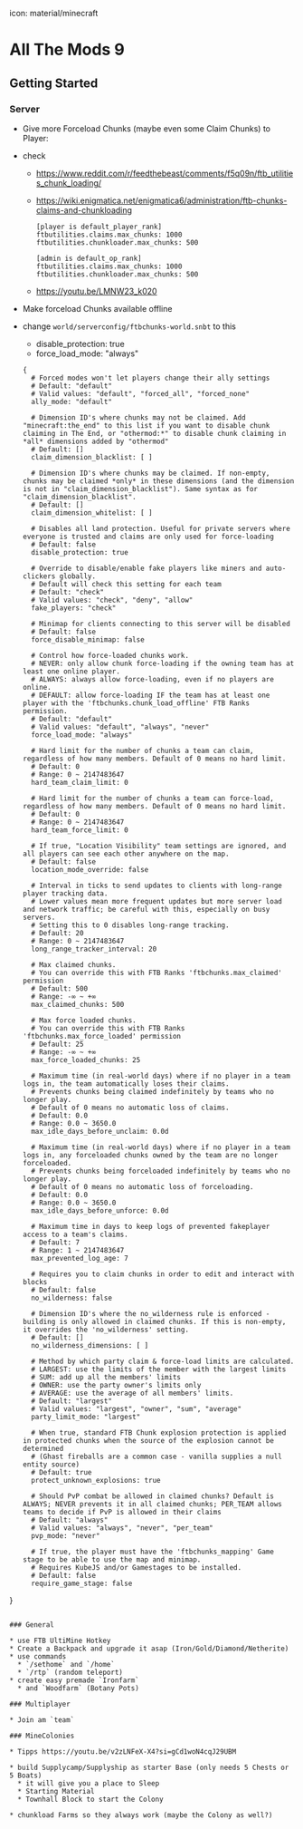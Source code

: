 icon: material/minecraft
# All The Mods 9

## Getting Started

### Server

* Give more Forceload Chunks (maybe even some Claim Chunks) to Player:
 * check
    * https://www.reddit.com/r/feedthebeast/comments/f5q09n/ftb_utilities_chunk_loading/
    * https://wiki.enigmatica.net/enigmatica6/administration/ftb-chunks-claims-and-chunkloading
  
      ``` title=" here's my rank.txt:"
      [player is default_player_rank]
      ftbutilities.claims.max_chunks: 1000
      ftbutilities.chunkloader.max_chunks: 500
      
      [admin is default_op_rank]
      ftbutilities.claims.max_chunks: 1000
      ftbutilities.chunkloader.max_chunks: 500
      ```
   * https://youtu.be/LMNW23_k020 
      
* Make forceload Chunks available offline
* change `world/serverconfig/ftbchunks-world.snbt` to this
	* disable_protection: true
 	* force_load_mode: "always"
  ``` 
  {
	# Forced modes won't let players change their ally settings
	# Default: "default"
	# Valid values: "default", "forced_all", "forced_none"
	ally_mode: "default"
	
	# Dimension ID's where chunks may not be claimed. Add "minecraft:the_end" to this list if you want to disable chunk claiming in The End, or "othermod:*" to disable chunk claiming in *all* dimensions added by "othermod"
	# Default: []
	claim_dimension_blacklist: [ ]
	
	# Dimension ID's where chunks may be claimed. If non-empty, chunks may be claimed *only* in these dimensions (and the dimension is not in "claim_dimension_blacklist"). Same syntax as for "claim_dimension_blacklist".
	# Default: []
	claim_dimension_whitelist: [ ]
	
	# Disables all land protection. Useful for private servers where everyone is trusted and claims are only used for force-loading
	# Default: false
	disable_protection: true
	
	# Override to disable/enable fake players like miners and auto-clickers globally.
	# Default will check this setting for each team
	# Default: "check"
	# Valid values: "check", "deny", "allow"
	fake_players: "check"
	
	# Minimap for clients connecting to this server will be disabled
	# Default: false
	force_disable_minimap: false
	
	# Control how force-loaded chunks work.
	# NEVER: only allow chunk force-loading if the owning team has at least one online player.
	# ALWAYS: always allow force-loading, even if no players are online.
	# DEFAULT: allow force-loading IF the team has at least one player with the 'ftbchunks.chunk_load_offline' FTB Ranks permission.
	# Default: "default"
	# Valid values: "default", "always", "never"
	force_load_mode: "always"
	
	# Hard limit for the number of chunks a team can claim, regardless of how many members. Default of 0 means no hard limit.
	# Default: 0
	# Range: 0 ~ 2147483647
	hard_team_claim_limit: 0
	
	# Hard limit for the number of chunks a team can force-load, regardless of how many members. Default of 0 means no hard limit.
	# Default: 0
	# Range: 0 ~ 2147483647
	hard_team_force_limit: 0
	
	# If true, "Location Visibility" team settings are ignored, and all players can see each other anywhere on the map.
	# Default: false
	location_mode_override: false
	
	# Interval in ticks to send updates to clients with long-range player tracking data.
	# Lower values mean more frequent updates but more server load and network traffic; be careful with this, especially on busy servers.
	# Setting this to 0 disables long-range tracking.
	# Default: 20
	# Range: 0 ~ 2147483647
	long_range_tracker_interval: 20
	
	# Max claimed chunks.
	# You can override this with FTB Ranks 'ftbchunks.max_claimed' permission
	# Default: 500
	# Range: -∞ ~ +∞
	max_claimed_chunks: 500
	
	# Max force loaded chunks.
	# You can override this with FTB Ranks 'ftbchunks.max_force_loaded' permission
	# Default: 25
	# Range: -∞ ~ +∞
	max_force_loaded_chunks: 25
	
	# Maximum time (in real-world days) where if no player in a team logs in, the team automatically loses their claims.
	# Prevents chunks being claimed indefinitely by teams who no longer play.
	# Default of 0 means no automatic loss of claims.
	# Default: 0.0
	# Range: 0.0 ~ 3650.0
	max_idle_days_before_unclaim: 0.0d
	
	# Maximum time (in real-world days) where if no player in a team logs in, any forceloaded chunks owned by the team are no longer forceloaded.
	# Prevents chunks being forceloaded indefinitely by teams who no longer play.
	# Default of 0 means no automatic loss of forceloading.
	# Default: 0.0
	# Range: 0.0 ~ 3650.0
	max_idle_days_before_unforce: 0.0d
	
	# Maximum time in days to keep logs of prevented fakeplayer access to a team's claims.
	# Default: 7
	# Range: 1 ~ 2147483647
	max_prevented_log_age: 7
	
	# Requires you to claim chunks in order to edit and interact with blocks
	# Default: false
	no_wilderness: false
	
	# Dimension ID's where the no_wilderness rule is enforced - building is only allowed in claimed chunks. If this is non-empty, it overrides the 'no_wilderness' setting.
	# Default: []
	no_wilderness_dimensions: [ ]
	
	# Method by which party claim & force-load limits are calculated.
	# LARGEST: use the limits of the member with the largest limits
	# SUM: add up all the members' limits
	# OWNER: use the party owner's limits only
	# AVERAGE: use the average of all members' limits.
	# Default: "largest"
	# Valid values: "largest", "owner", "sum", "average"
	party_limit_mode: "largest"
	
	# When true, standard FTB Chunk explosion protection is applied in protected chunks when the source of the explosion cannot be determined
	# (Ghast fireballs are a common case - vanilla supplies a null entity source)
	# Default: true
	protect_unknown_explosions: true
	
	# Should PvP combat be allowed in claimed chunks? Default is ALWAYS; NEVER prevents it in all claimed chunks; PER_TEAM allows teams to decide if PvP is allowed in their claims
	# Default: "always"
	# Valid values: "always", "never", "per_team"
	pvp_mode: "never"
	
	# If true, the player must have the 'ftbchunks_mapping' Game stage to be able to use the map and minimap.
	# Requires KubeJS and/or Gamestages to be installed.
	# Default: false
	require_game_stage: false
}
  ```

### General

* use FTB UltiMine Hotkey
* Create a Backpack and upgrade it asap (Iron/Gold/Diamond/Netherite)
* use commands
    * `/sethome` and `/home`
    * `/rtp` (random teleport)
* create easy premade `Ironfarm`
    * and `Woodfarm` (Botany Pots)

### Multiplayer

* Join am `team`

### MineColonies

* Tipps https://youtu.be/v2zLNFeX-X4?si=gCd1woN4cqJ29UBM

* build Supplycamp/Supplyship as starter Base (only needs 5 Chests or 5 Boats)
    * it will give you a place to Sleep
    * Starting Material
    * Townhall Block to start the Colony

* chunkload Farms so they always work (maybe the Colony as well?)

